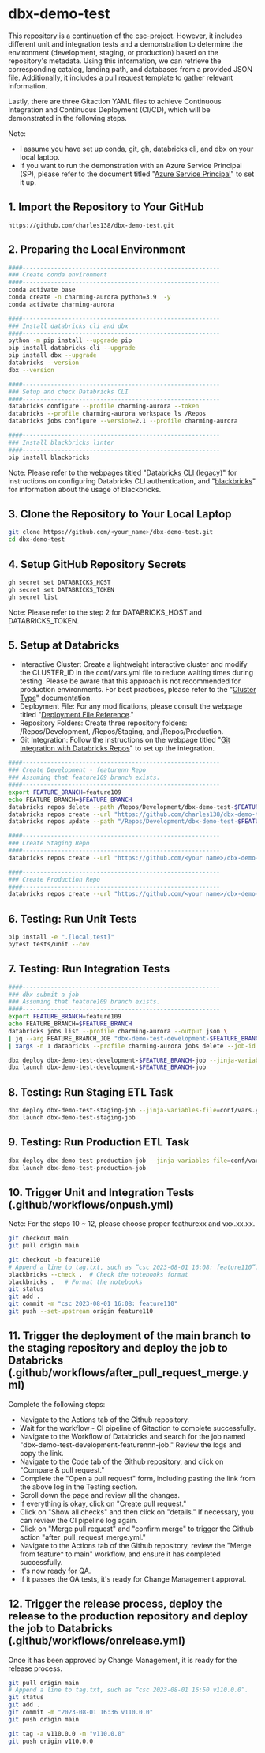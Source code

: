 # dbx-demo-test
This repository is a continuation of the [csc-project](https://github.com/charles138/csc-project). However, it includes different unit and integration tests and a demonstration to determine the environment (development, staging, or production) based on the repository's metadata. Using this information, we can retrieve the corresponding catalog, landing path, and databases from a provided JSON file. Additionally, it includes a pull request template to gather relevant information.

Lastly, there are three Gitaction YAML files to achieve Continuous Integration and Continuous Deployment (CI/CD), which will be demonstrated in the following steps.

Note:
- I assume you have set up conda, git, gh, databricks cli, and dbx on your local laptop.
- If you want to run the demonstration with an Azure Service Principal (SP), please refer to the document titled "[Azure Service Principal](./docs/Azure%20Service%20Principal%20Token.md)" to set it up.

## 1.	Import the Repository to Your GitHub
```
https://github.com/charles138/dbx-demo-test.git
```

## 2.	Preparing the Local Environment
```bash
####--------------------------------------------------------
### Create conda environment
####--------------------------------------------------------
conda activate base
conda create -n charming-aurora python=3.9  -y
conda activate charming-aurora

####--------------------------------------------------------
### Install databricks cli and dbx
####--------------------------------------------------------
python -m pip install --upgrade pip
pip install databricks-cli --upgrade
pip install dbx --upgrade
databricks --version
dbx --version

####--------------------------------------------------------
### Setup and check Databricks CLI
####--------------------------------------------------------
databricks configure --profile charming-aurora --token
databricks --profile charming-aurora workspace ls /Repos
databricks jobs configure --version=2.1 --profile charming-aurora

####--------------------------------------------------------
### Install blackbricks linter
####--------------------------------------------------------
pip install blackbricks
```
Note: Please refer to the webpages titled "[Databricks CLI (legacy)](https://docs.databricks.com/archive/dev-tools/cli/index.html)" for instructions on configuring Databricks CLI authentication, and "[blackbricks](https://github.com/inspera/blackbricks)" for information about the usage of blackbricks.

## 3.	Clone the Repository to Your Local Laptop
```bash
git clone https://github.com/<your_name>/dbx-demo-test.git
cd dbx-demo-test
```

## 4.	Setup GitHub Repository Secrets
```bash
gh secret set DATABRICKS_HOST
gh secret set DATABRICKS_TOKEN
gh secret list
```
Note: Please refer to the step 2 for DATABRICKS_HOST and DATABRICKS_TOKEN.

## 5.	Setup at Databricks
- Interactive Cluster: Create a lightweight interactive cluster and modify the CLUSTER_ID in the conf/vars.yml file to reduce waiting times during testing. Please be aware that this approach is not recommended for production environments. For best practices, please refer to the "[Cluster Type](https://dbx.readthedocs.io/en/latest/concepts/cluster_types/)" documentation.
- Deployment File: For any modifications, please consult the webpage titled "[Deployment File Reference](https://dbx.readthedocs.io/en/latest/reference/deployment/)."
- Repository Folders: Create three repository folders: /Repos/Development, /Repos/Staging, and /Repos/Production.
- Git Integration: Follow the instructions on the webpage titled "[Git Integration with Databricks Repos](https://docs.databricks.com/repos/index.html#git-integration-with-databricks-repos)" to set up the integration.
```bash
####--------------------------------------------------------
### Create Development - featurenn Repo
### Assuming that feature109 branch exists.
####--------------------------------------------------------
export FEATURE_BRANCH=feature109
echo FEATURE_BRANCH=$FEATURE_BRANCH
databricks repos delete --path /Repos/Development/dbx-demo-test-$FEATURE_BRANCH --profile charming-aurora || true
databricks repos create --url "https://github.com/charles138/dbx-demo-test.git" --provider gitHub --path "/Repos/Development/dbx-demo-test-$FEATURE_BRANCH" --profile charming-aurora
databricks repos update --path "/Repos/Development/dbx-demo-test-$FEATURE_BRANCH" --branch $FEATURE_BRANCH --profile charming-aurora

####--------------------------------------------------------
### Create Staging Repo
####--------------------------------------------------------
databricks repos create --url "https://github.com/<your name>/dbx-demo-test.git" --provider gitHub --path "/Repos/Staging/dbx-demo-test" --profile charming-aurora

####--------------------------------------------------------
### Create Production Repo
####--------------------------------------------------------
databricks repos create --url "https://github.com/<your name>/dbx-demo-test.git" --provider gitHub --path "/Repos/Production/ dbx-demo-test" --profile charming-aurora
```

## 6. Testing: Run Unit Tests
```bash
pip install -e ".[local,test]"
pytest tests/unit --cov
```

## 7. Testing: Run Integration Tests
```bash
####--------------------------------------------------------
### dbx submit a job
### Assuming that feature109 branch exists.
####--------------------------------------------------------
export FEATURE_BRANCH=feature109
echo FEATURE_BRANCH=$FEATURE_BRANCH
databricks jobs list --profile charming-aurora --output json \
| jq --arg FEATURE_BRANCH_JOB "dbx-demo-test-development-$FEATURE_BRANCH-job" '.jobs[] | select(.settings.name == $FEATURE_BRANCH_JOB) | .job_id' \
| xargs -n 1 databricks --profile charming-aurora jobs delete --job-id 

dbx deploy dbx-demo-test-development-$FEATURE_BRANCH-job --jinja-variables-file=conf/vars.yml
dbx launch dbx-demo-test-development-$FEATURE_BRANCH-job
```

## 8. Testing: Run Staging ETL Task
```bash
dbx deploy dbx-demo-test-staging-job --jinja-variables-file=conf/vars.yml
dbx launch dbx-demo-test-staging-job
```

## 9. Testing: Run Production ETL Task
```bash
dbx deploy dbx-demo-test-production-job --jinja-variables-file=conf/vars.yml
dbx launch dbx-demo-test-production-job 
```

## 10.	Trigger Unit and Integration Tests (.github/workflows/onpush.yml)
Note: For the steps 10 ~ 12, please choose proper feathurexx and vxx.xx.xx. 
```bash
git checkout main
git pull origin main

git checkout -b feature110
# Append a line to tag.txt, such as “csc 2023-08-01 16:08: feature110”.
blackbricks --check .  # Check the notebooks format
blackbricks .   # Format the notebooks
git status
git add .
git commit -m "csc 2023-08-01 16:08: feature110"
git push --set-upstream origin feature110
```

## 11.	Trigger the deployment of the main branch to the staging repository and deploy the job to Databricks (.github/workflows/after_pull_request_merge.yml)
Complete the following steps:
- Navigate to the Actions tab of the Github repository.
- Wait for the workflow - CI pipeline of Gitaction to complete successfully.
- Navigate to the Workflow of Databricks and search for the job named "dbx-demo-test-development-featurennn-job." Review the logs and copy the link.
- Navigate to the Code tab of the Github repository, and click on "Compare & pull request."
- Complete the "Open a pull request" form, including pasting the link from the above log in the Testing section.
- Scroll down the page and review all the changes.
- If everything is okay, click on "Create pull request."
- Click on "Show all checks" and then click on "details." If necessary, you can review the CI pipeline log again.
- Click on "Merge pull request" and "confirm merge" to trigger the Github action "after_pull_request_merge.yml."
- Navigate to the Actions tab of the Github repository, review the "Merge from feature* to main" workflow, and ensure it has completed successfully.
- It's now ready for QA.
- If it passes the QA tests, it's ready for Change Management approval.

## 12.	Trigger the release process, deploy the release to the production repository and deploy the job to Databricks (.github/workflows/onrelease.yml)
Once it has been approved by Change Management, it is ready for the release process.
```bash
git pull origin main
# Append a line to tag.txt, such as “csc 2023-08-01 16:50 v110.0.0”.
git status
git add .
git commit -m "2023-08-01 16:36 v110.0.0"
git push origin main

git tag -a v110.0.0 -m "v110.0.0"
git push origin v110.0.0
```




